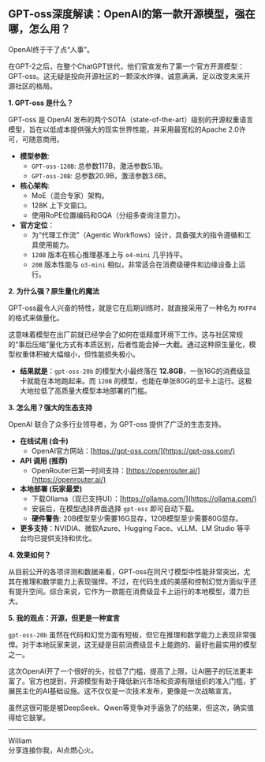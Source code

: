 ## GPT-oss深度解读：OpenAI的第一款开源模型，强在哪，怎么用？

OpenAI终于干了点“人事”。

在GPT-2之后，在整个ChatGPT世代，他们官宣发布了第一个官方开源模型：GPT-oss。这无疑是投向开源社区的一颗深水炸弹，诚意满满，足以改变未来开源社区的格局。

**1. GPT-oss 是什么？**

GPT-oss 是 OpenAI 发布的两个SOTA（state-of-the-art）级别的开源权重语言模型，旨在以低成本提供强大的现实世界性能，并采用最宽松的Apache 2.0许可，可随意商用。

*   **模型参数**:
    *   `GPT-oss-120B`: 总参数117B，激活参数5.1B。
    *   `GPT-oss-20B`: 总参数20.9B，激活参数3.6B。
*   **核心架构**:
    *   MoE（混合专家）架构。
    *   128K 上下文窗口。
    *   使用RoPE位置编码和GQA（分组多查询注意力）。
*   **官方定位**：
    *   为“代理工作流”（Agentic Workflows）设计，具备强大的指令遵循和工具使用能力。
    *   `120B` 版本在核心推理基准上与 `o4-mini` 几乎持平。
    *   `20B` 版本性能与 `o3-mini` 相似，非常适合在消费级硬件和边缘设备上运行。

**2. 为什么强？原生量化的魔法**

GPT-oss最令人兴奋的特性，就是它在后期训练时，就直接采用了一种名为 `MXFP4` 的格式来做量化。

这意味着模型在出厂前就已经学会了如何在低精度环境下工作。这与社区常规的“事后压缩”量化方式有本质区别，后者性能会掉一大截。通过这种原生量化，模型权重体积被大幅缩小，但性能损失极小。

*   **结果就是**：`gpt-oss-20b` 的模型大小最终落在 **12.8GB**，一张16G的消费级显卡就能在本地跑起来。而 `120B` 的模型，也能在单张80G的显卡上运行。这极大地拉低了高质量大模型本地部署的门槛。

**3. 怎么用？强大的生态支持**

OpenAI 联合了众多行业领导者，为 GPT-oss 提供了广泛的生态支持。

*   **在线试用 (会卡)**
    *   OpenAI官方网站：[https://gpt-oss.com/](https://gpt-oss.com/)
*   **API 调用 (推荐)**
    *   OpenRouter已第一时间支持：[https://openrouter.ai/](https://openrouter.ai/)
*   **本地部署 (玩家最爱)**
    *   下载Ollama（现已支持UI）：[https://ollama.com/](https://ollama.com/)
    *   安装后，在模型选择界面选择 `gpt-oss` 即可自动下载。
    *   **硬件警告**: 20B模型至少需要16G显存，120B模型至少需要80G显存。
*   **更多支持**：NVIDIA、微软Azure、Hugging Face、vLLM、LM Studio 等平台均已提供支持和优化。

**4. 效果如何？**

从目前公开的各项评测和数据来看，GPT-oss在同尺寸模型中性能非常突出，尤其在推理和数学能力上表现强悍。不过，在代码生成的美感和控制幻觉方面似乎还有提升空间。综合来说，它作为一款能在消费级显卡上运行的本地模型，潜力巨大。

**5. 我的观点：开源，但更是一种宣言**

`gpt-oss-20b` 虽然在代码和幻觉方面有短板，但它在推理和数学能力上表现非常强悍。对于本地玩家来说，这无疑是目前消费级显卡上能跑的、最好也最实用的模型之一。

这次OpenAI开了一个很好的头，拉低了门槛，提高了上限，让AI圈子的玩法更丰富了。官方也提到，开源模型有助于降低新兴市场和资源有限组织的准入门槛，扩展民主化的AI基础设施。这不仅仅是一次技术发布，更像是一次战略宣言。

虽然这很可能是被DeepSeek、Qwen等竞争对手逼急了的结果，但这次，确实值得给它鼓掌。

---
William \
分享连接你我，AI点燃心火。